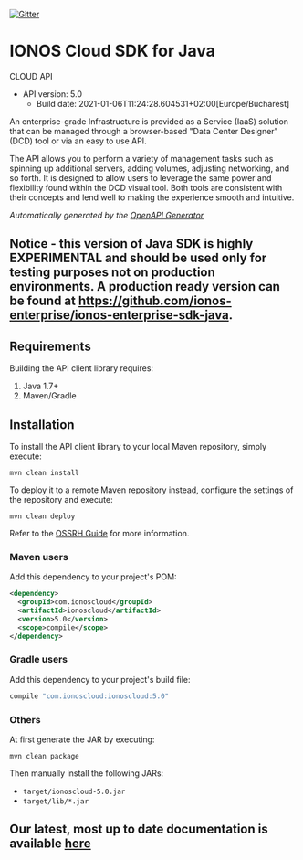 [![Gitter](https://img.shields.io/gitter/room/ionos-cloud/sdk-general)](https://gitter.im/ionos-cloud/sdk-general)

# IONOS Cloud SDK for Java

CLOUD API
- API version: 5.0
  - Build date: 2021-01-06T11:24:28.604531+02:00[Europe/Bucharest]

An enterprise-grade Infrastructure is provided as a Service (IaaS) solution that can be managed through a browser-based \"Data Center Designer\" (DCD) tool or via an easy to use API. 

The API allows you to perform a variety of management tasks such as spinning up additional servers, adding volumes, adjusting networking, and so forth. It is designed to allow users to leverage the same power and flexibility found within the DCD visual tool. Both tools are consistent with their concepts and lend well to making the experience smooth and intuitive.


*Automatically generated by the [OpenAPI Generator](https://openapi-generator.tech)*

## Notice - this version of Java SDK is highly EXPERIMENTAL and should be used only for testing purposes not on production environments. A production ready version can be found at https://github.com/ionos-enterprise/ionos-enterprise-sdk-java.

## Requirements

Building the API client library requires:
1. Java 1.7+
2. Maven/Gradle

## Installation

To install the API client library to your local Maven repository, simply execute:

```shell
mvn clean install
```

To deploy it to a remote Maven repository instead, configure the settings of the repository and execute:

```shell
mvn clean deploy
```

Refer to the [OSSRH Guide](http://central.sonatype.org/pages/ossrh-guide.html) for more information.

### Maven users

Add this dependency to your project's POM:

```xml
<dependency>
  <groupId>com.ionoscloud</groupId>
  <artifactId>ionoscloud</artifactId>
  <version>5.0</version>
  <scope>compile</scope>
</dependency>
```

### Gradle users

Add this dependency to your project's build file:

```groovy
compile "com.ionoscloud:ionoscloud:5.0"
```

### Others

At first generate the JAR by executing:

```shell
mvn clean package
```

Then manually install the following JARs:

* `target/ionoscloud-5.0.jar`
* `target/lib/*.jar`

## Our latest, most up to date documentation is available [here](https://github.com/ionos-cloud/sdk-java/blob/master/DOCS.md)